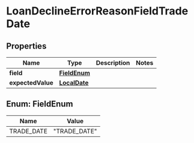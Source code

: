 # LoanDeclineErrorReasonFieldTradeDate

## Properties
Name | Type | Description | Notes
------------ | ------------- | ------------- | -------------
**field** | [**FieldEnum**](#FieldEnum) |  | 
**expectedValue** | [**LocalDate**](LocalDate.md) |  | 

<a name="FieldEnum"></a>
## Enum: FieldEnum
Name | Value
---- | -----
TRADE_DATE | &quot;TRADE_DATE&quot;
